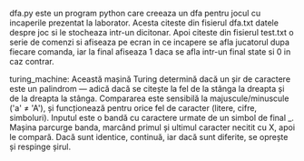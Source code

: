 dfa.py este un program python care creeaza un dfa pentru jocul cu incaperile prezentat la laborator. Acesta citeste din fisierul dfa.txt datele despre joc si le stocheaza intr-un dicitonar. Apoi citeste din fisierul test.txt o serie de comenzi si afiseaza pe ecran in ce incapere se afla jucatorul dupa fiecare comanda, iar la final afiseaza 1 daca se afla intr-un final state si 0 in caz contrar.



turing_machine: Această mașină Turing determină dacă un șir de caractere este un palindrom — adică dacă se citește la fel de la stânga la dreapta și de la dreapta la stânga. Compararea este sensibilă la majuscule/minuscule ('a' ≠ 'A'), și funcționează pentru orice fel de caracter (litere, cifre, simboluri). Inputul este o bandă cu caractere urmate de un simbol de final _. Mașina parcurge banda, marcând primul și ultimul caracter necitit cu X, apoi le compară. Dacă sunt identice, continuă, iar dacă sunt diferite, se oprește și respinge șirul.
